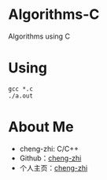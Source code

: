 # Algorithms-C
Algorithms using C


# Using
	gcc *.c
	./a.out


# About Me
* cheng-zhi: C/C++
* Github：[cheng-zhi](https://github.com/cheng-zhi)
* 个人主页：[cheng-zhi](https://cheng-zhi.github.io/)



